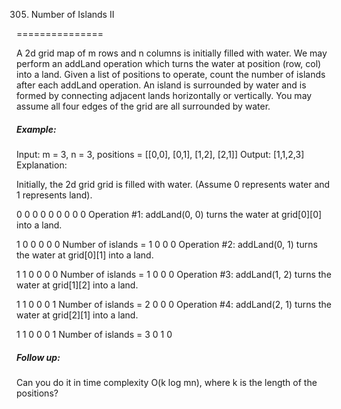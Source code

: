 305. Number of Islands II

===============

A 2d grid map of m rows and n columns is initially filled with water. We may perform an addLand operation which turns the water at position (row, col) into a land. Given a list of positions to operate, count the number of islands after each addLand operation. An island is surrounded by water and is formed by connecting adjacent lands horizontally or vertically. You may assume all four edges of the grid are all surrounded by water.

##### Example:

Input: m = 3, n = 3, positions = [[0,0], [0,1], [1,2], [2,1]]
Output: [1,1,2,3]
Explanation:

Initially, the 2d grid grid is filled with water. (Assume 0 represents water and 1 represents land).

0 0 0
0 0 0
0 0 0
Operation #1: addLand(0, 0) turns the water at grid[0][0] into a land.

1 0 0
0 0 0   Number of islands = 1
0 0 0
Operation #2: addLand(0, 1) turns the water at grid[0][1] into a land.

1 1 0
0 0 0   Number of islands = 1
0 0 0
Operation #3: addLand(1, 2) turns the water at grid[1][2] into a land.

1 1 0
0 0 1   Number of islands = 2
0 0 0
Operation #4: addLand(2, 1) turns the water at grid[2][1] into a land.

1 1 0
0 0 1   Number of islands = 3
0 1 0

##### Follow up:

Can you do it in time complexity O(k log mn), where k is the length of the positions?

```java

```

